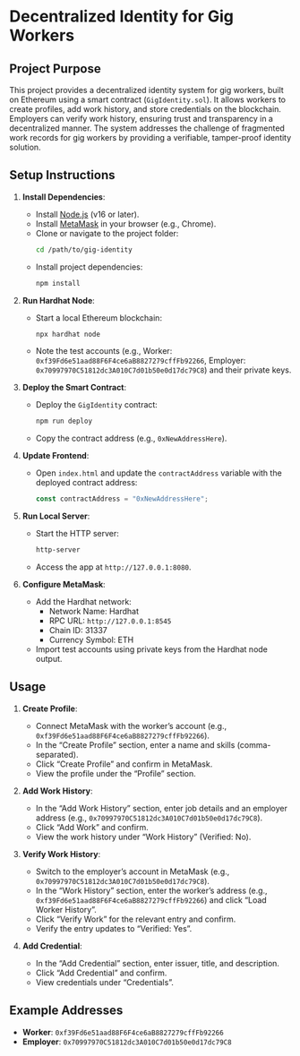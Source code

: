 # Decentralized Identity for Gig Workers

## Project Purpose
This project provides a decentralized identity system for gig workers, built on Ethereum using a smart contract (`GigIdentity.sol`). It allows workers to create profiles, add work history, and store credentials on the blockchain. Employers can verify work history, ensuring trust and transparency in a decentralized manner. The system addresses the challenge of fragmented work records for gig workers by providing a verifiable, tamper-proof identity solution.

## Setup Instructions
1. **Install Dependencies**:
   - Install [Node.js](https://nodejs.org) (v16 or later).
   - Install [MetaMask](https://metamask.io) in your browser (e.g., Chrome).
   - Clone or navigate to the project folder:
     ```bash
     cd /path/to/gig-identity
     ```
   - Install project dependencies:
     ```bash
     npm install
     ```

2. **Run Hardhat Node**:
   - Start a local Ethereum blockchain:
     ```bash
     npx hardhat node
     ```
   - Note the test accounts (e.g., Worker: `0xf39Fd6e51aad88F6F4ce6aB8827279cffFb92266`, Employer: `0x70997970C51812dc3A010C7d01b50e0d17dc79C8`) and their private keys.

3. **Deploy the Smart Contract**:
   - Deploy the `GigIdentity` contract:
     ```bash
     npm run deploy
     ```
   - Copy the contract address (e.g., `0xNewAddressHere`).

4. **Update Frontend**:
   - Open `index.html` and update the `contractAddress` variable with the deployed contract address:
     ```javascript
     const contractAddress = "0xNewAddressHere";
     ```

5. **Run Local Server**:
   - Start the HTTP server:
     ```bash
     http-server
     ```
   - Access the app at `http://127.0.0.1:8080`.

6. **Configure MetaMask**:
   - Add the Hardhat network:
     - Network Name: Hardhat
     - RPC URL: `http://127.0.0.1:8545`
     - Chain ID: 31337
     - Currency Symbol: ETH
   - Import test accounts using private keys from the Hardhat node output.

## Usage
1. **Create Profile**:
   - Connect MetaMask with the worker’s account (e.g., `0xf39Fd6e51aad88F6F4ce6aB8827279cffFb92266`).
   - In the “Create Profile” section, enter a name and skills (comma-separated).
   - Click “Create Profile” and confirm in MetaMask.
   - View the profile under the “Profile” section.

2. **Add Work History**:
   - In the “Add Work History” section, enter job details and an employer address (e.g., `0x70997970C51812dc3A010C7d01b50e0d17dc79C8`).
   - Click “Add Work” and confirm.
   - View the work history under “Work History” (Verified: No).

3. **Verify Work History**:
   - Switch to the employer’s account in MetaMask (e.g., `0x70997970C51812dc3A010C7d01b50e0d17dc79C8`).
   - In the “Work History” section, enter the worker’s address (e.g., `0xf39Fd6e51aad88F6F4ce6aB8827279cffFb92266`) and click “Load Worker History”.
   - Click “Verify Work” for the relevant entry and confirm.
   - Verify the entry updates to “Verified: Yes”.

4. **Add Credential**:
   - In the “Add Credential” section, enter issuer, title, and description.
   - Click “Add Credential” and confirm.
   - View credentials under “Credentials”.

## Example Addresses
- **Worker**: `0xf39Fd6e51aad88F6F4ce6aB8827279cffFb92266`
- **Employer**: `0x70997970C51812dc3A010C7d01b50e0d17dc79C8`
